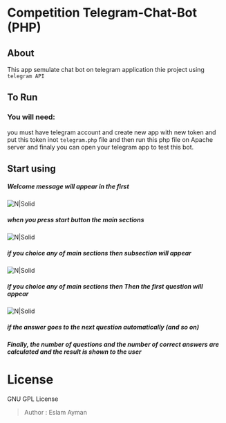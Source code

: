 # Competition Telegram-Chat-Bot (PHP)
## About
This app semulate chat bot on telegram application thie project using `telegram API`

## To Run
### You will need:
you must have telegram account and create new app with new token and put this token inot `telegram.php` file and then run this php file on Apache server and finaly you can open your telegram app to test this bot.

## Start using
##### Welcome message will appear in the first
![N|Solid](https://image.ibb.co/kVZR5y/1.jpg)
##### when you press start button the main sections
![N|Solid](https://image.ibb.co/cz0zQy/2.jpg)
##### if you choice any of main sections then subsection will appear
![N|Solid](https://image.ibb.co/kCzhdJ/3.jpg)
##### if you choice any of main sections then Then the first question will appear
![N|Solid](https://image.ibb.co/k522dJ/4.jpg)
##### if the answer goes to the next question automatically (and so on)
##### Finally, the number of questions and the number of correct answers are calculated and the result is shown to the user
# License 
GNU GPL License
> Author : Eslam Ayman 